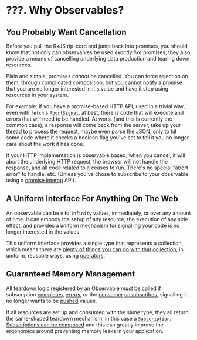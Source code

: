# ???. Why Observables?

## You Probably Want Cancellation

Before you pull the RxJS rip-cord and jump back into promises, you should know that not only can observables be used _exactly like_ promises, they also provide a means of cancelling underlying data production and tearing down resources.

Plain and simple, promises _cannot_ be cancelled. You can force rejection on them, through complicated composition, but you cannot notify a promise that you are no longer interested in it's value and have it stop using resources in your system.

For example: If you have a promise-based HTTP API, used in a trivial way, even with `fetch`'s [`AbortSignal`](MDN), at best, there is code that will execute and errors that will need to be handled. At worst (and this is currently the common case), a response will come back from the server, take up your thread to process the request, maybe even parse the JSON, only to hit some code where it checks a boolean flag you've set to tell it you no longer care about the work it has done.

If your HTTP implementation is observable based, when you cancel, it will abort the underlying HTTP request, the browser will not handle the response, and all code related to it ceases to run. There's no special "abort error" to handle, etc. (Unless you've chose to subscribe to your observable using a [promise interop](LINK_TO_PROMISE_INTEROP_SECTION) API).

## A Uniform Interface For Anything On The Web

An observable can be `0` to `Infinity` values, immediately, or over any amount of time. It can embody the setup of any resource, the execution of any side effect, and provides a uniform mechanism for signalling your code is no longer interested in the values.

This uniform interface provides a single type that represents a collection, which means there are [plenty of things you can do with that collection](4-what-is-an-operator.md#collections), in uniform, reusable ways, using [operators](GL).

## Guaranteed Memory Management

All [teardown](GL) logic registered by an Observable _must_ be called if subscription [completes](GL), [errors](GL), or the [consumer](GL) [unsubscribes](GL), signalling it no longer wants to be [pushed](GL) values.

If all resources are set up and consumed with the same type, they all return the same-shaped teardown mechanism, in this case a [`Subscription`](API). [Subscriptions can be composed](TODO) and this can greatly improve the ergonomics around preventing memory leaks in your application.

